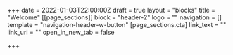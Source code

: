 +++
date = 2022-01-03T22:00:00Z
draft = true
layout = "blocks"
title = "Welcome"
[[page_sections]]
block = "header-2"
logo = ""
navigation = []
template = "navigation-header-w-button"
[page_sections.cta]
link_text = ""
link_url = ""
open_in_new_tab = false

+++
